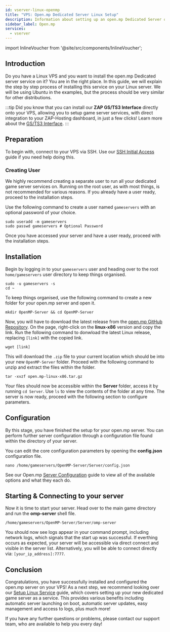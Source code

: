 ```yaml
---
id: vserver-linux-openmp
title: "VPS: Open.mp Dedicated Server Linux Setup"
description: Information about setting up an open.mp Dedicated Server on a Linux VPS from ZAP-Hosting 
sidebar_label: Open.mp
services:
  - vserver
---
```


import InlineVoucher from '@site/src/components/InlineVoucher';

## Introduction
Do you have a Linux VPS and you want to install the open.mp Dedicated server service on it? You are in the right place. In this guide, we will explain the step by step process of installing this service on your Linux server. We will be using Ubuntu in the examples, but the process should be very similar for other distributions.

:::tip
Did you know that you can install our **ZAP GS/TS3 Interface** directly onto your VPS, allowing you to setup game server services, with direct integration to your ZAP-Hosting dashboard, in just a few clicks! Learn more about the [GS/TS3 Interface](vserver-linux-gs-interface.md).
:::

<InlineVoucher />

## Preparation

To begin with, connect to your VPS via SSH. Use our [SSH Initial Access](vserver-linux-ssh.md) guide if you need help doing this.

### Creating User

We highly recommend creating a separate user to run all your dedicated game server services on. Running on the root user, as with most things, is not recommended for various reasons. If you already have a user ready, proceed to the installation steps.

Use the following command to create a user named `gameservers` with an optional password of your choice.

```
sudo useradd -m gameservers
sudo passwd gameservers # Optional Password
```

Once you have accessed your server and have a user ready, proceed with the installation steps.

## Installation

Begin by logging in to your `gameservers` user and heading over to the root `home/gameservers` user directory to keep things organised.
```
sudo -u gameservers -s
cd ~
```

To keep things organised, use the following command to create a new folder for your open.mp server and open it.
```
mkdir OpenMP-Server && cd OpenMP-Server
```

Now, you will have to download the latest release from the [open.mp GitHub Repository](https://github.com/openmultiplayer/open.mp/releases). On the page, right-click on the **linux-x86** version and copy the link. Run the following command to donwload the latest Linux release, replacing `[link]` with the copied link.
```
wget [link]
```

This will download the `.zip` file to your current location which should be into your new `OpenMP-Server` folder. Proceed with the following command to unzip and extract the files within the folder.
```
tar -xvzf open.mp-linux-x86.tar.gz
```

Your files should now be accessible within the **Server** folder, access it by running `cd Server`. Use `ls` to view the contents of the folder at any time. The server is now ready, proceed with the following section to configure parameters.

## Configuration

By this stage, you have finished the setup for your open.mp server. You can perform further server configuration through a configuration file found within the directory of your server.

You can edit the core configuration parameters by opening the **config.json** configuration file.
```
nano /home/gameservers/OpenMP-Server/Server/config.json
```

See our Open.mp [Server Configuration](openmp-configuration.md) guide to view all of the available options and what they each do.

## Starting & Connecting to your server

Now it is time to start your server. Head over to the main game directory and run the **omp-server** shell file.
```
/home/gameservers/OpenMP-Server/Server/omp-server
```

You should now see logs appear in your command prompt, including network logs, which signals that the start up was successful. If everthing occurs as expected, your server will be accessible via direct connect and visible in the server list. Alternatively, you will be able to connect directly via: `[your_ip_address]:7777`.

## Conclusion

Congratulations, you have successfully installed and configured the open.mp server on your VPS! As a next step, we recommend looking over our [Setup Linux Service](vserver-linux-create-gameservice.md) guide, which covers setting up your new dedicated game server as a service. This provides various benefits including automatic server launching on boot, automatic server updates, easy management and access to logs, plus much more!

If you have any further questions or problems, please contact our support team, who are available to help you every day!

<InlineVoucher />
